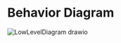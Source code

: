 # Behavior Diagram

![LowLevelDiagram drawio](https://user-images.githubusercontent.com/49854369/132472967-3eed4be1-ca4a-443b-8131-4452867255ee.png)
